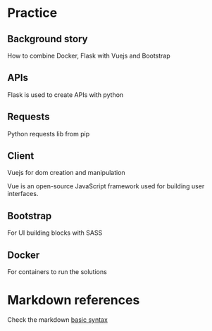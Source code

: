 # Practice
## Background story
How to combine Docker, Flask with Vuejs and Bootstrap

## APIs
Flask is used to create APIs with python

## Requests
Python requests lib from pip

## Client
Vuejs for dom creation and manipulation

Vue is an open-source JavaScript framework used for building user interfaces.

## Bootstrap
For UI building blocks with SASS

## Docker
For containers to run the solutions

# Markdown references

Check the markdown [basic syntax](https://www.markdownguide.org/basic-syntax/)
